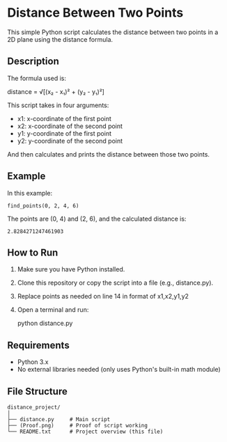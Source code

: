 Distance Between Two Points
===========================

This simple Python script calculates the distance between two points in a 2D plane using the distance formula.

Description
-----------

The formula used is:

distance = √[(x₂ - x₁)² + (y₂ - y₁)²]

This script takes in four arguments:

- x1: x-coordinate of the first point  
- x2: x-coordinate of the second point  
- y1: y-coordinate of the first point  
- y2: y-coordinate of the second point  

And then calculates and prints the distance between those two points.

Example
-------

In this example:

    find_points(0, 2, 4, 6)

The points are (0, 4) and (2, 6), and the calculated distance is:

    2.8284271247461903

How to Run
----------

1. Make sure you have Python installed.
2. Clone this repository or copy the script into a file (e.g., distance.py).
3. Replace points as needed on line 14 in format of x1,x2,y1,y2
4. Open a terminal and run:

    python distance.py

Requirements
------------

- Python 3.x
- No external libraries needed (only uses Python's built-in math module)

File Structure
--------------

    distance_project/
    │
    ├── distance.py     # Main script
    ├── (Proof.png)     # Proof of script working
    └── README.txt      # Project overview (this file)